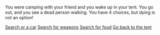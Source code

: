 You were camping with your friend and you wake up in your tent. 
You go out, and you see a dead person walking.
You have 4 choices, but dying is not an option!


[Search or a car](cars/cars.txt)
[Search for weapons](weapons/weapons.txt)
[Search for food](food/food.txt)
[Go back to the tent](tent/tent.txt)